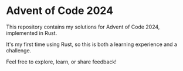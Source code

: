 # Advent of Code 2024

This repository contains my solutions for Advent of Code 2024, implemented in Rust. 

It's my first time using Rust, so this is both a learning experience and a challenge. 

Feel free to explore, learn, or share feedback!
